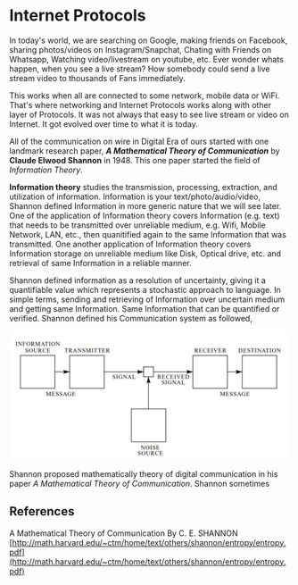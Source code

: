 # Internet Protocols

In today's world, we are searching on Google, making friends on Facebook, sharing photos/videos on Instagram/Snapchat, Chating with Friends on Whatsapp, Watching video/livestream on youtube, etc. Ever wonder whats happen, when you see a live stream? How somebody could send a live stream video to thousands of Fans immediately.

This works when all are connected to some network, mobile data or WiFi. That's where networking and Internet Protocols works along with other layer of Protocols. It was not always that easy to see live stream or video on Internet. It got evolved over time to what it is today.

All of the communication on wire in Digital Era of ours started with one landmark research paper, ***A Mathematical Theory of Communication*** by **Claude Elwood Shannon** in 1948. This one paper started the field of *Information Theory*. 

**Information theory** studies the transmission, processing, extraction, and utilization of information. Information is your text/photo/audio/video, Shannon defined Information in more generic nature that we will see later. One of the application of Information theory covers Information (e.g. text) that needs to be transmitted over unreliable medium, e.g. Wifi, Mobile Network, LAN, etc., then quanitified again to the same Information that was transmitted. One another application of Information theory covers Information storage on unreliable medium like Disk, Optical drive, etc. and retrieval of same Information in a reliable manner. 

Shannon defined information as a resolution of uncertainty, giving it a quantifiable value which represents a stochastic approach to language. In simple terms, sending and retrieving of Information over uncertain medium and getting same Information. Same Information that can be quantified or verified. Shannon defined his Communication system as followed,

![Shannon Communication System](./images/internet-protocols/shannon-entropy.png)

Shannon proposed mathematically theory of digital communication in his paper *A Mathematical Theory of Communication*. Shannon sometimes 

## References
A Mathematical Theory of Communication By C. E. SHANNON [http://math.harvard.edu/~ctm/home/text/others/shannon/entropy/entropy.pdf](http://math.harvard.edu/~ctm/home/text/others/shannon/entropy/entropy.pdf)
<!--stackedit_data:
eyJwcm9wZXJ0aWVzIjoiZXh0ZW5zaW9uczpcbiAgcHJlc2V0Oi
BnZm1cbiIsImhpc3RvcnkiOlsxNTk5OTkyNDA2LDg4NjM0NDU2
OSw5MzE2ODMxMDMsLTk1NTM2OTI2OSw3MDg0MzY4OTcsNjM3Mj
M2NDY3LC02OTg0ODQ4MzIsLTE4ODA5MDY1NDQsMTI1OTQxMzEz
NywxMDg1MjA1NTE2LC0xMjUyNjY2NjI0LDExMjc5OTEyNTMsLT
c1ODE2NTQwMCwtMTg5MTUyMzQ3MSwxNzgxNjA5MjE5LDk1NTEw
NTA2MCwxMDU4MjQ5NTYxLDE1OTExMjU2ODgsLTExMDQzMTQxMj
AsLTExNDI5MTE4MDRdfQ==
-->
